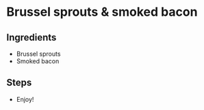 # Brussel sprouts & smoked bacon

## Ingredients 

- Brussel sprouts
- Smoked bacon

## Steps
- Enjoy!
